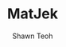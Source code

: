 ---
title: MatJek
github: https://github.com/ShawnTeoh/matjek
demo: https://shawnteoh.github.io/matjek
author: Shawn Teoh
ssg:
  - Jekyll
cms:
  - No Cms
---